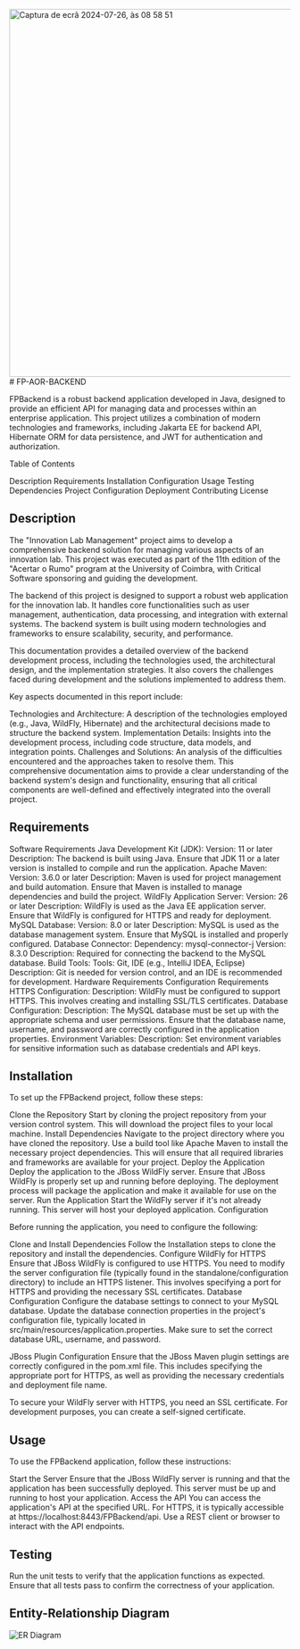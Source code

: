 <img width="659" alt="Captura de ecrã 2024-07-26, às 08 58 51" src="https://github.com/user-attachments/assets/27a34fbf-7b23-4b93-90c7-9062c0cfe4e6"># FP-AOR-BACKEND

FPBackend is a robust backend application developed in Java, designed to provide an efficient API for managing data and processes within an enterprise application. This project utilizes a combination of modern technologies and frameworks, including Jakarta EE for backend API, Hibernate ORM for data persistence, and JWT for authentication and authorization.

Table of Contents

Description
Requirements
Installation
Configuration
Usage
Testing
Dependencies
Project Configuration
Deployment
Contributing
License

## Description
The "Innovation Lab Management" project aims to develop a comprehensive backend solution for managing various aspects of an innovation lab. This project was executed as part of the 11th edition of the "Acertar o Rumo" program at the University of Coimbra, with Critical Software sponsoring and guiding the development.

The backend of this project is designed to support a robust web application for the innovation lab. It handles core functionalities such as user management, authentication, data processing, and integration with external systems. The backend system is built using modern technologies and frameworks to ensure scalability, security, and performance.

This documentation provides a detailed overview of the backend development process, including the technologies used, the architectural design, and the implementation strategies. It also covers the challenges faced during development and the solutions implemented to address them.

Key aspects documented in this report include:

Technologies and Architecture: A description of the technologies employed (e.g., Java, WildFly, Hibernate) and the architectural decisions made to structure the backend system.
Implementation Details: Insights into the development process, including code structure, data models, and integration points.
Challenges and Solutions: An analysis of the difficulties encountered and the approaches taken to resolve them.
This comprehensive documentation aims to provide a clear understanding of the backend system's design and functionality, ensuring that all critical components are well-defined and effectively integrated into the overall project.

## Requirements

Software Requirements
Java Development Kit (JDK):
Version: 11 or later
Description: The backend is built using Java. Ensure that JDK 11 or a later version is installed to compile and run the application.
Apache Maven:
Version: 3.6.0 or later
Description: Maven is used for project management and build automation. Ensure that Maven is installed to manage dependencies and build the project.
WildFly Application Server:
Version: 26 or later
Description: WildFly is used as the Java EE application server. Ensure that WildFly is configured for HTTPS and ready for deployment.
MySQL Database:
Version: 8.0 or later
Description: MySQL is used as the database management system. Ensure that MySQL is installed and properly configured.
Database Connector:
Dependency: mysql-connector-j
Version: 8.3.0
Description: Required for connecting the backend to the MySQL database.
Build Tools:
Tools: Git, IDE (e.g., IntelliJ IDEA, Eclipse)
Description: Git is needed for version control, and an IDE is recommended for development.
Hardware Requirements
Configuration Requirements
HTTPS Configuration:
Description: WildFly must be configured to support HTTPS. This involves creating and installing SSL/TLS certificates.
Database Configuration:
Description: The MySQL database must be set up with the appropriate schema and user permissions. Ensure that the database name, username, and password are correctly configured in the application properties.
Environment Variables:
Description: Set environment variables for sensitive information such as database credentials and API keys.

## Installation

To set up the FPBackend project, follow these steps:

Clone the Repository
Start by cloning the project repository from your version control system. This will download the project files to your local machine.
Install Dependencies
Navigate to the project directory where you have cloned the repository.
Use a build tool like Apache Maven to install the necessary project dependencies. This will ensure that all required libraries and frameworks are available for your project.
Deploy the Application
Deploy the application to the JBoss WildFly server. Ensure that JBoss WildFly is properly set up and running before deploying. The deployment process will package the application and make it available for use on the server.
Run the Application
Start the WildFly server if it's not already running. This server will host your deployed application.
Configuration

Before running the application, you need to configure the following:

Clone and Install Dependencies
Follow the Installation steps to clone the repository and install the dependencies.
Configure WildFly for HTTPS
Ensure that JBoss WildFly is configured to use HTTPS. You need to modify the server configuration file (typically found in the standalone/configuration directory) to include an HTTPS listener. This involves specifying a port for HTTPS and providing the necessary SSL certificates.
Database Configuration
Configure the database settings to connect to your MySQL database. Update the database connection properties in the project's configuration file, typically located in src/main/resources/application.properties. Make sure to set the correct database URL, username, and password.

JBoss Plugin Configuration
Ensure that the JBoss Maven plugin settings are correctly configured in the pom.xml file. This includes specifying the appropriate port for HTTPS, as well as providing the necessary credentials and deployment file name.

To secure your WildFly server with HTTPS, you need an SSL certificate. For development purposes, you can create a self-signed certificate.


## Usage

To use the FPBackend application, follow these instructions:

Start the Server
Ensure that the JBoss WildFly server is running and that the application has been successfully deployed. This server must be up and running to host your application.
Access the API
You can access the application's API at the specified URL. For HTTPS, it is typically accessible at https://localhost:8443/FPBackend/api. Use a REST client or browser to interact with the API endpoints.

## Testing
Run the unit tests to verify that the application functions as expected. Ensure that all tests pass to confirm the correctness of your application.

## Entity-Relationship Diagram

![ER Diagram](path/to/your/er-diagram.png)
